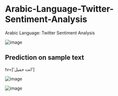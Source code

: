 # Arabic-Language-Twitter-Sentiment-Analysis
Arabic Language: Twitter Sentiment Analysis

![image](https://user-images.githubusercontent.com/63863517/230378404-17668ac7-912a-41f7-9e6f-01a57e827030.png)

## Prediction on sample text
tv=['انت جميل']

![image](https://user-images.githubusercontent.com/63863517/230378725-bc2ffa20-d9fe-4aae-8953-8e4178b464fd.png)

![image](https://user-images.githubusercontent.com/63863517/230378806-eb82122a-47ad-4db5-9461-774690cd82b4.png)


